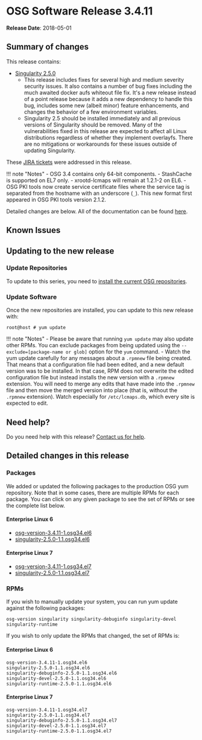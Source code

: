 OSG Software Release 3.4.11
===========================

**Release Date**: 2018-05-01

Summary of changes
------------------

This release contains:

-   [Singularity 2.5.0](https://github.com/singularityware/singularity/releases/tag/2.5.0)
    - This release includes fixes for several high and medium severity security issues.
      It also contains a number of bug fixes including the much awaited docker aufs whiteout file fix.
      It's a new release instead of a point release because it adds a new dependency to handle this bug,
      includes some new (albeit minor) feature enhancements, and changes the behavior of a few environment variables.
    - Singularity 2.5 should be installed immediately and all previous versions of Singularity should be removed.
      Many of the vulnerabilities fixed in this release are expected to affect all Linux distributions
      regardless of whether they implement overlayfs.
      There are no mitigations or workarounds for these issues outside of updating Singularity.

These [JIRA tickets](https://jira.opensciencegrid.org/issues/?jql=project%20%3D%20SOFTWARE%20AND%20fixVersion%20%3D%203.4.11%20ORDER%20BY%20priority%20DESC%2C%20key%20DESC) were addressed in this release.

!!! note "Notes"
    -   OSG 3.4 contains only 64-bit components.
    -   StashCache is supported on EL7 only.
    -   xrootd-lcmaps will remain at 1.2.1-2 on EL6.
    -   OSG PKI tools now create service certificate files where the service tag is separated from the hostname with an underscore (`_`). This new format first appeared in OSG PKI tools version 2.1.2.

Detailed changes are below. All of the documentation can be found [here](../../index.md).

Known Issues
------------

Updating to the new release
---------------------------

### Update Repositories

To update to this series, you need to [install the current OSG repositories](../../common/yum.md#install-osg-repositories).

### Update Software

Once the new repositories are installed, you can update to this new release with:

``` console
root@host # yum update
```

!!! note "Notes"
    -   Please be aware that running `yum update` may also update other RPMs. You can exclude packages from being updated using the `--exclude=[package-name or glob]` option for the `yum` command.
    -   Watch the yum update carefully for any messages about a `.rpmnew` file being created. That means that a configuration file had been edited, and a new default version was to be installed. In that case, RPM does not overwrite the edited configuration file but instead installs the new version with a `.rpmnew` extension. You will need to merge any edits that have made into the `.rpmnew` file and then move the merged version into place (that is, without the `.rpmnew` extension). Watch especially for `/etc/lcmaps.db`, which every site is expected to edit.

Need help?
----------

Do you need help with this release? [Contact us for help](../../common/help.md).

Detailed changes in this release
--------------------------------

### Packages

We added or updated the following packages to the production OSG yum repository. Note that in some cases, there are multiple RPMs for each package. You can click on any given package to see the set of RPMs or see the complete list below.

#### Enterprise Linux 6

-   [osg-version-3.4.11-1.osg34.el6](https://koji.chtc.wisc.edu/koji/search?match=glob&type=build&terms=osg-version-3.4.11-1.osg34.el6)
-   [singularity-2.5.0-1.1.osg34.el6](https://koji.chtc.wisc.edu/koji/search?match=glob&type=build&terms=singularity-2.5.0-1.1.osg34.el6)

#### Enterprise Linux 7

-   [osg-version-3.4.11-1.osg34.el7](https://koji.chtc.wisc.edu/koji/search?match=glob&type=build&terms=osg-version-3.4.11-1.osg34.el7)
-   [singularity-2.5.0-1.1.osg34.el7](https://koji.chtc.wisc.edu/koji/search?match=glob&type=build&terms=singularity-2.5.0-1.1.osg34.el7)

### RPMs

If you wish to manually update your system, you can run yum update against the following packages:

    osg-version singularity singularity-debuginfo singularity-devel singularity-runtime

If you wish to only update the RPMs that changed, the set of RPMs is:

#### Enterprise Linux 6

``` file
osg-version-3.4.11-1.osg34.el6
singularity-2.5.0-1.1.osg34.el6
singularity-debuginfo-2.5.0-1.1.osg34.el6
singularity-devel-2.5.0-1.1.osg34.el6
singularity-runtime-2.5.0-1.1.osg34.el6
```

#### Enterprise Linux 7

``` file
osg-version-3.4.11-1.osg34.el7
singularity-2.5.0-1.1.osg34.el7
singularity-debuginfo-2.5.0-1.1.osg34.el7
singularity-devel-2.5.0-1.1.osg34.el7
singularity-runtime-2.5.0-1.1.osg34.el7
```
